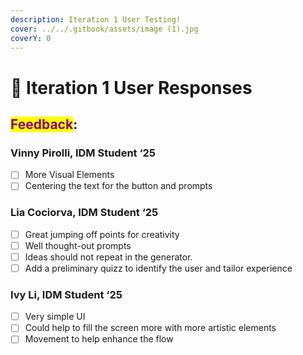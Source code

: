 ```yaml
---
description: Iteration 1 User Testing!
cover: ../../.gitbook/assets/image (1).jpg
coverY: 0
---
```


# 🐁 Iteration 1 User Responses



## <mark style="color:purple;">Feedback</mark>:

### Vinny Pirolli, IDM Student ‘25

* [ ] More Visual Elements
* [ ] Centering the text for the button and prompts

### Lia Cociorva, IDM Student ‘25

* [ ] Great jumping off points for creativity
* [ ] Well thought-out prompts
* [ ] Ideas should not repeat in the generator.
* [ ] Add a preliminary quizz to identify the user and tailor experience

### Ivy Li, IDM Student ‘25

* [ ] Very simple UI
* [ ] Could help to fill the screen more with more artistic elements
* [ ] Movement to help enhance the flow
